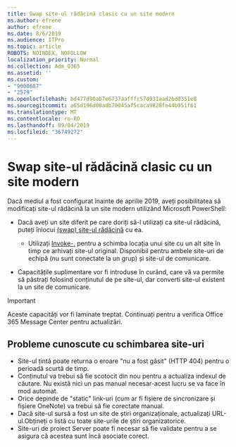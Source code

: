 ```yaml
---
title: Swap site-ul rădăcină clasic cu un site modern
ms.author: efrene
author: efrene
ms.date: 8/6/2019
ms.audience: ITPro
ms.topic: article
ROBOTS: NOINDEX, NOFOLLOW
localization_priority: Normal
ms.collection: Adm_O365
ms.assetid: ''
ms.custom:
- "9000687"
- "2579"
ms.openlocfilehash: bd477d90ab7e6737aafffc57d931aad2bd0351e8
ms.sourcegitcommit: a65d196d00adb70045af5caca9828fe44b951f61
ms.translationtype: MT
ms.contentlocale: ro-RO
ms.lasthandoff: 09/04/2019
ms.locfileid: "36749272"
---
```

# <a name="swap-your-classic-root-site-with-a-modern-site"></a>Swap site-ul rădăcină clasic cu un site modern

Dacă mediul a fost configurat înainte de aprilie 2019, aveți posibilitatea să modificați site-ul rădăcină la un site modern utilizând Microsoft PowerShell:

- Dacă aveți un site diferit pe care doriți să-l utilizați ca site-ul rădăcină, puteți înlocui [(swap) site-ul rădăcină](https://docs.microsoft.com/sharepoint/modern-root-site) cu ea. 
    - Utilizați [Invoke-,](https://docs.microsoft.com/powershell/module/sharepoint-online/invoke-spositeswap?view=sharepoint-ps) pentru a schimba locația unui site cu un alt site în timp ce arhivați site-ul original. Disponibil pentru ambele site-uri de echipă (nu sunt conectate la un grup) și site-ul de comunicare. 

- Capacitățile suplimentare vor fi introduse în curând, care vă va permite să păstrați folosind conținutul de pe site-ul, dar converti site-ul existent la un site de comunicare. 
>[!Important]
>Aceste capacități vor fi laminate treptat. Continuați pentru a verifica Office 365 Message Center pentru actualizări. 

## <a name="known-issues-with-swapping-sites"></a>Probleme cunoscute cu schimbarea site-uri

- Site-ul țintă poate returna o eroare "nu a fost găsit" (HTTP 404) pentru o perioadă scurtă de timp.
- Conținutul va trebui să fie scotocit din nou pentru a actualiza indexul de căutare. Nu există nici un pas manual necesar-acest lucru se va face în mod automat.
- Orice depinde de "static" link-uri (cum ar fi fișiere de sincronizare și fișiere OneNote) va trebui să fie corectate manual.
- Dacă site-ul sursă a fost un site de știri organizaționale, actualizați URL-ul.Obțineți o listă cu toate site-urile de știri organizatorice.
- Site-uri de proiect Server poate fi necesar să fie validate pentru a se asigura că acestea sunt încă asociate corect.





